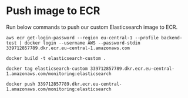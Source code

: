 # Push image to ECR
Run below commands to push our custom Elasticsearch image to ECR.
```
aws ecr get-login-password --region eu-central-1 --profile backend-test | docker login --username AWS --password-stdin 339712857789.dkr.ecr.eu-central-1.amazonaws.com
```

```
docker build -t elasticsearch-custom .
```

```
docker tag elasticsearch-custom 339712857789.dkr.ecr.eu-central-1.amazonaws.com/monitoring:elasticsearch
```

```
docker push 339712857789.dkr.ecr.eu-central-1.amazonaws.com/monitoring:elasticsearch
```